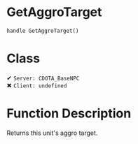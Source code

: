 # GetAggroTarget
```
handle GetAggroTarget()
```
# Class
✔ `Server: CDOTA_BaseNPC`  
✖ `Client: undefined`  

# Function Description
Returns this unit's aggro target.
